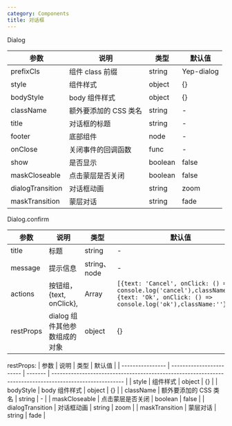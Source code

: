 ```yaml
---
category: Components
title: 对话框
---
```


<DEMO>

Dialog

| 参数             | 说明                  | 类型    | 默认值     |
| ---------------- | --------------------- | ------- | ---------- |
| prefixCls        | 组件 class 前缀       | string  | Yep-dialog |
| style            | 组件样式              | object  | {}         |
| bodyStyle        | body 组件样式         | object  | {}         |
| className        | 额外要添加的 CSS 类名 | string  | -          |
| title            | 对话框的标题          | string  | -          |
| footer           | 底部组件              | node    | -          |
| onClose          | 关闭事件的回调函数    | func    | -          |
| show             | 是否显示              | boolean | false      |
| maskCloseable    | 点击蒙层是否关闭      | boolean | false      |
| dialogTransition | 对话框动画            | string  | zoom       |
| maskTransition   | 蒙层对话              | string  | fade       |

Dialog.confirm

| 参数      | 说明                          | 类型         | 默认值                                                                                                                               |
| --------- | ----------------------------- | ------------ | ------------------------------------------------------------------------------------------------------------------------------------ |
| title     | 标题                          | string       | -                                                                                                                                    |
| message   | 提示信息                      | string、node | -                                                                                                                                    |
| actions   | 按钮组，{text, onClick},      | Array        | `[{text: 'Cancel', onClick: () => console.log('cancel'),className:''},{text: 'Ok', onClick: () => console.log('ok'),className:''},]` |
| restProps | dialog 组件其他参数组成的对象 | object       | {}                                                                                                                                   |

restProps:
| 参数 | 说明 | 类型 | 默认值 |
| ---------------- | ------------------------ | ------- | -------------------------------------------------------------------------------------------------------- |
| style | 组件样式 | object | {} |
| bodyStyle | body 组件样式 | object | {} |
| className | 额外要添加的 CSS 类名 | string | - |
| maskCloseable | 点击蒙层是否关闭 | boolean | false |
| dialogTransition | 对话框动画 | string | zoom |
| maskTransition | 蒙层对话 | string | fade |
